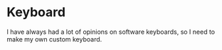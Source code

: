 Keyboard
========

I have always had a lot of opinions on software keyboards, so I need to make my own custom keyboard.
